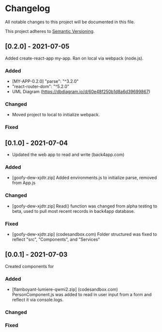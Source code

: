 
# Changelog
All notable changes to this project will be documented in this file.

This project adheres to [Semantic Versioning](http://semver.org/).
 
## [0.2.0] - 2021-07-05
 
Added create-react-app my-app. Ran on local via webpack (node.js).
 
### Added
- [MY-APP-0.2.0]
  "parse": "^3.2.0"
- "react-router-dom": "^5.2.0"
- UML Diagram (https://dbdiagram.io/d/60e48f250b1d8a6d39699867)

### Changed
- Moved project to local to initialize webpack.
 
### Fixed
 
## [0.1.0] - 2021-07-04
  
- Updated the web app to read and write (back4app.com)
 
### Added

- [goofy-dew-xjdtr.zip] 
  Added environments.js to initialize parse, removed from App.js
 
### Changed
  
- [goofy-dew-xjdtr.zip]
  Read() function was changed from alpha testing to beta, used to pull most recent records in back4app database.
 
### Fixed
 
- [goofy-dew-xjdtr.zip] (codesandbox.com)
  Folder structured was fixed to reflect "src", "Components", and "Services"
 
 ## [0.0.1] - 2021-07-03
  
Created components for

### Added

- [flamboyant-lumiere-qwmi2.zip] (codesandbox.com)
  PersonComponent.js was added to read in user input from a form and reflect it via console.logs.
 
### Changed
 
### Fixed
 